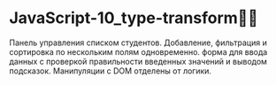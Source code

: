 # JavaScript-10_type-transform📖🧮
Панель управления списком студентов. Добавление, фильтрация и сортировка по нескольким полям одновременно. форма для ввода данных с проверкой правильности введенных значений и выводом подсказок. Манипуляции с DOM отделены от логики. 
